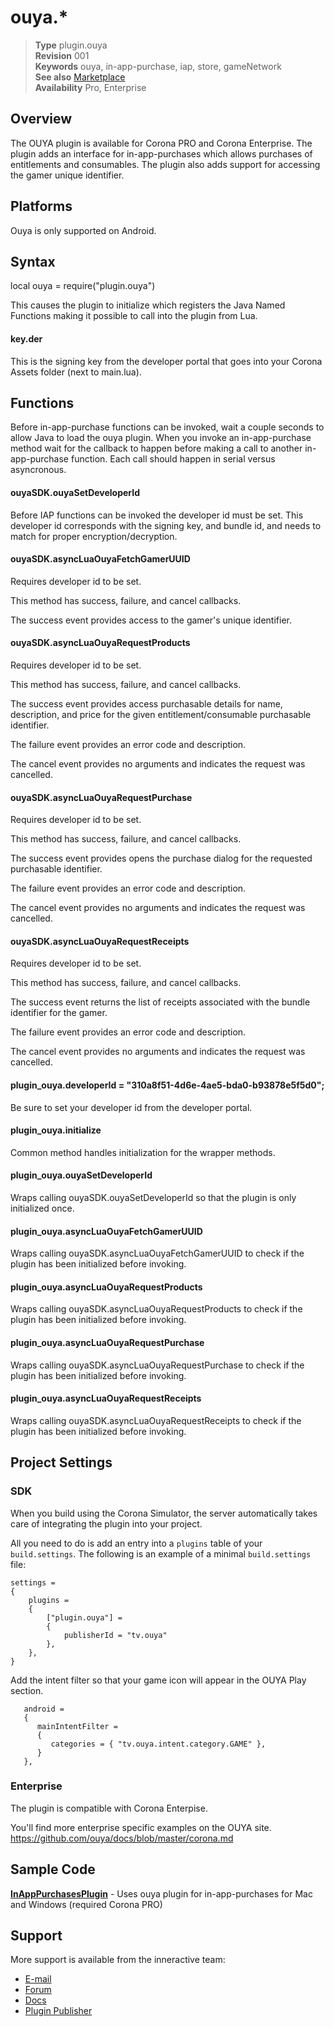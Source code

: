 # ouya.*

> __Type__              plugin.ouya<br/>
> __Revision__          001<br/>
> __Keywords__          ouya, in-app-purchase, iap, store, gameNetwork<br/>
> __See also__          [Marketplace](http://www.coronalabs.com/store/plugin)<br/>
> __Availability__      Pro, Enterprise<br/>


## Overview

The OUYA plugin is available for Corona PRO and Corona Enterprise.
The plugin adds an interface for in-app-purchases which allows purchases of entitlements and consumables.
The plugin also adds support for accessing the gamer unique identifier.

## Platforms

Ouya is only supported on Android.

## Syntax

local ouya = require("plugin.ouya") 

This causes the plugin to initialize which registers the Java Named Functions making it possible to call into the plugin from Lua.


#### key.der

This is the signing key from the developer portal that goes into your Corona Assets folder (next to main.lua).


## Functions

Before in-app-purchase functions can be invoked, wait a couple seconds to allow Java to load the ouya plugin.
When you invoke an in-app-purchase method wait for the callback to happen before making a call to another in-app-purchase function.
Each call should happen in serial versus asyncronous.

#### ouyaSDK.ouyaSetDeveloperId

Before IAP functions can be invoked the developer id must be set.
This developer id corresponds with the signing key, and bundle id, and needs to match for proper encryption/decryption.


#### ouyaSDK.asyncLuaOuyaFetchGamerUUID

Requires developer id to be set.

This method has success, failure, and cancel callbacks.

The success event provides access to the gamer's unique identifier.


#### ouyaSDK.asyncLuaOuyaRequestProducts

Requires developer id to be set.

This method has success, failure, and cancel callbacks.

The success event provides access purchasable details for name, description, and price for the given entitlement/consumable purchasable identifier.

The failure event provides an error code and description.

The cancel event provides no arguments and indicates the request was cancelled.


#### ouyaSDK.asyncLuaOuyaRequestPurchase

Requires developer id to be set.

This method has success, failure, and cancel callbacks.

The success event provides opens the purchase dialog for the requested purchasable identifier.

The failure event provides an error code and description.

The cancel event provides no arguments and indicates the request was cancelled.


#### ouyaSDK.asyncLuaOuyaRequestReceipts

Requires developer id to be set.

This method has success, failure, and cancel callbacks.

The success event returns the list of receipts associated with the bundle identifier for the gamer.

The failure event provides an error code and description.

The cancel event provides no arguments and indicates the request was cancelled.


#### plugin_ouya.developerId = "310a8f51-4d6e-4ae5-bda0-b93878e5f5d0";

Be sure to set your developer id from the developer portal.


#### plugin_ouya.initialize

Common method handles initialization for the wrapper methods.


#### plugin_ouya.ouyaSetDeveloperId

Wraps calling ouyaSDK.ouyaSetDeveloperId so that the plugin is only initialized once.


#### plugin_ouya.asyncLuaOuyaFetchGamerUUID

Wraps calling ouyaSDK.asyncLuaOuyaFetchGamerUUID to check if the plugin has been initialized before invoking.


#### plugin_ouya.asyncLuaOuyaRequestProducts

Wraps calling ouyaSDK.asyncLuaOuyaRequestProducts to check if the plugin has been initialized before invoking.


#### plugin_ouya.asyncLuaOuyaRequestPurchase

Wraps calling ouyaSDK.asyncLuaOuyaRequestPurchase to check if the plugin has been initialized before invoking.


#### plugin_ouya.asyncLuaOuyaRequestReceipts

Wraps calling ouyaSDK.asyncLuaOuyaRequestReceipts to check if the plugin has been initialized before invoking.


## Project Settings

### SDK

When you build using the Corona Simulator, the server automatically takes care of integrating the plugin into your project. 

All you need to do is add an entry into a `plugins` table of your `build.settings`. The following is an example of a minimal `build.settings` file:

```
settings =
{
	plugins =
	{
		["plugin.ouya"] =
		{
			publisherId = "tv.ouya"
		},
	},		
}
```

Add the intent filter so that your game icon will appear in the OUYA Play section.

```
   android =
   {
      mainIntentFilter =
      {
         categories = { "tv.ouya.intent.category.GAME" },
      }
   },
```


### Enterprise

The plugin is compatible with Corona Enterpise.

You'll find more enterprise specific examples on the OUYA site. https://github.com/ouya/docs/blob/master/corona.md


## Sample Code

<a target=_blank href="https://github.com/ouya/ouya-sdk-examples/tree/master/Corona/Submission/ouya/samples/InAppPurchasesPlugin"><b>InAppPurchasesPlugin</b></a> - Uses ouya plugin for in-app-purchases for Mac and Windows (required Corona PRO)

## Support

More support is available from the inneractive team:

* [E-mail](mailto:tim@tagenigma.com)
* [Forum](http://forums.ouya.tv/categories/corona-on-ouya)
* [Docs](https://devs.ouya.tv/developers/docs/corona)
* [Plugin Publisher](http://www.ouya.tv)
